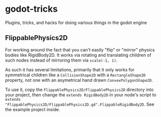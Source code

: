 # godot-tricks
Plugins, tricks, and hacks for doing various things in the godot engine

## FlippablePhysics2D
For working around the fact that you can't easily "flip" or "mirror" physics bodies like RigidBody2D. It works via rotating and translating children of such nodes instead of mirroring them via `scale(-1, 1)`.

As such it has several limitations, primarily that it only works for symmetrical children like a `CollisionShape2D` with a `RectangleShape2D` property, not one with an asymetrical hand drawn `ConvexPolygonShape2D`.

To use it, copy the `FlippablePhysics2D/FlippablePhysics2D` directory into your project, then change the `extends RigidBody2D` in your node's script to `extends "FlippablePhysics2D/FlippablePhysics2D.gd".FlippableRigidBody2D`. See the example project inside.
